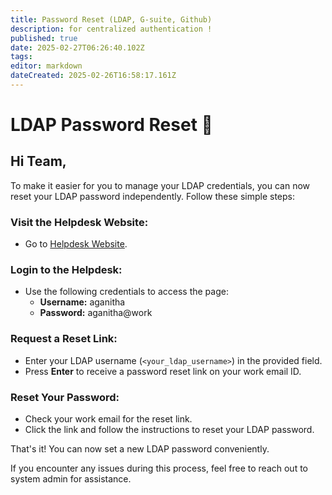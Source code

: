 ```yaml
---
title: Password Reset (LDAP, G-suite, Github)
description: for centralized authentication !
published: true
date: 2025-02-27T06:26:40.102Z
tags: 
editor: markdown
dateCreated: 2025-02-26T16:58:17.161Z
---
```


# LDAP Password Reset 🔑
## Hi Team,

To make it easier for you to manage your LDAP credentials, you can now reset your LDAP password independently. Follow these simple steps:

### Visit the Helpdesk Website:
- Go to [Helpdesk Website](https://helpdesk.svc.aganitha.ai/).

### Login to the Helpdesk:
- Use the following credentials to access the page:
  - **Username:** aganitha  
  - **Password:** aganitha@work  

### Request a Reset Link:
- Enter your LDAP username (`<your_ldap_username>`) in the provided field.
- Press **Enter** to receive a password reset link on your work email ID.

### Reset Your Password:
- Check your work email for the reset link.
- Click the link and follow the instructions to reset your LDAP password.

That's it! You can now set a new LDAP password conveniently.

If you encounter any issues during this process, feel free to reach out to system admin for assistance.
